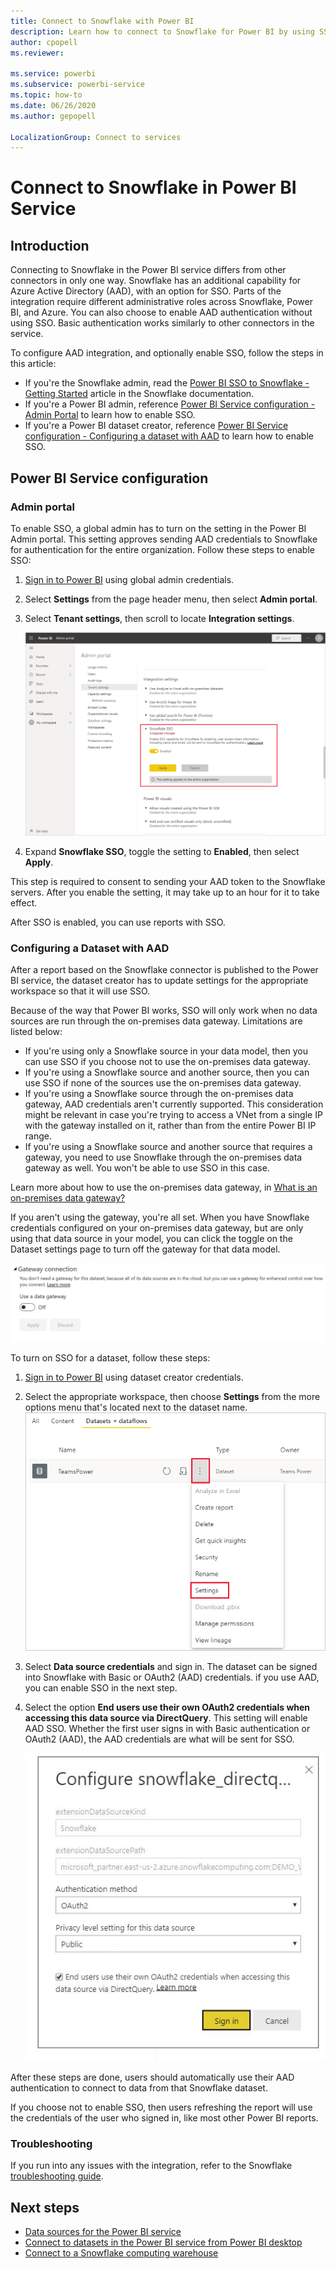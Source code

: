 ```yaml
---
title: Connect to Snowflake with Power BI
description: Learn how to connect to Snowflake for Power BI by using SSO authentication.
author: cpopell
ms.reviewer: 

ms.service: powerbi
ms.subservice: powerbi-service
ms.topic: how-to
ms.date: 06/26/2020
ms.author: gepopell

LocalizationGroup: Connect to services
---
```

# Connect to Snowflake in Power BI Service

## Introduction

Connecting to Snowflake in the Power BI service  differs from other connectors in only one way. Snowflake has an additional capability for Azure Active Directory (AAD), with an option for SSO. Parts of the integration require different administrative roles across Snowflake, Power BI, and Azure. You can also choose to enable AAD authentication without using SSO. Basic authentication works similarly to other connectors in the service.

To configure AAD integration, and optionally enable SSO, follow the steps in this article:

* If you're the Snowflake admin, read the [Power BI SSO to Snowflake - Getting Started](https://docs.snowflake.com/en/user-guide/oauth-powerbi.html) article in the Snowflake documentation.
* If you're a Power BI admin, reference [Power BI Service configuration - Admin Portal](service-connect-snowflake.md#admin-portal) to learn how to enable SSO.
* If you're a Power BI dataset creator, reference [Power BI Service configuration - Configuring a dataset with AAD](service-connect-snowflake.md#configuring-a-dataset-with-aad) to learn how to enable SSO.

## Power BI Service configuration

### Admin portal

To enable SSO, a global admin has to turn on the setting in the Power BI Admin portal. This setting approves sending AAD credentials to Snowflake for authentication for the entire organization. Follow these steps to enable SSO:

1. [Sign in to Power BI](https://app.powerbi.com) using global admin credentials.
1. Select **Settings** from the page header menu, then select **Admin portal**.
1. Select **Tenant settings**, then scroll to locate **Integration settings**.

   ![Tenant admin setting for Snowflake SSO](media/service-connect-snowflake/snowflake-sso-tenant.png)

4. Expand **Snowflake SSO**, toggle the setting to **Enabled**, then select **Apply**.

This step is required to consent to sending your AAD token to the  Snowflake  servers. After you enable the setting, it may take up to an hour for it to take effect.

After SSO is enabled, you can use reports with SSO.

### Configuring a Dataset with AAD

After a report based on the Snowflake connector is published to the Power BI service, the dataset creator has to update settings for the appropriate workspace so that it will use SSO.

Because of the way that Power BI works, SSO will only work when no data sources are run through the on-premises data gateway. Limitations are listed below:

* If you're using only a Snowflake source in your data model, then you can use SSO if you choose not to use the on-premises data gateway.
* If you're using a Snowflake source and another source, then you can use SSO if none of the sources use the on-premises data gateway.
* If you're using a Snowflake source through the on-premises data gateway, AAD credentials aren't currently supported. This consideration might be relevant in case you're trying to access a VNet from a single IP with the gateway installed on it, rather than from the entire Power BI IP range.
* If you're using a Snowflake source and another source that requires a gateway, you need to use Snowflake through the on-premises data gateway as well. You won't be able to use SSO in this case.

Learn more about how to use the on-premises data gateway, in [What is an on-premises data gateway?](service-gateway-onprem.md)

If you aren't using the gateway, you're all set. When you have Snowflake credentials configured on your on-premises data gateway, but are only using that data source in your model, you can click the toggle on the Dataset settings page to turn off the gateway for that data model.

![Dataset setting to toggle off Gateway](media/service-connect-snowflake/snowflake-gateway-toggle-off.png)

To turn on SSO for a dataset, follow these steps:

1. [Sign in to Power BI](https://app.powerbi.com) using dataset creator credentials.
1. Select the appropriate workspace, then choose **Settings** from the more options menu that's located next to the dataset name.
  ![More options menu appears on hover](media/service-connect-snowflake/dataset-settings-2.png)
1. Select **Data source credentials** and sign in. The dataset can be signed into Snowflake with Basic or OAuth2 (AAD) credentials. if you use AAD, you can enable SSO in the next step.
1. Select the option **End users use their own OAuth2 credentials when accessing this data source via DirectQuery**. This setting will enable AAD SSO. Whether the first user signs in with Basic authentication or OAuth2 (AAD), the AAD credentials are what will be sent for SSO.

   ![Dataset setting for Snowflake SSO](media/service-connect-snowflake/snowflake-sso-cred-ui.png)

After these steps are done, users should automatically use their AAD authentication to connect to data from that Snowflake dataset.

If you choose not to enable SSO, then users refreshing the report will use the credentials of the user who signed in, like most other Power BI reports.

### Troubleshooting

If you run into any issues with the integration, refer to the Snowflake [troubleshooting guide](https://docs.snowflake.com/en/user-guide/oauth-powerbi.html#troubleshooting).

## Next steps

* [Data sources for the Power BI service](service-get-data.md)
* [Connect to datasets in the Power BI service from Power BI desktop](desktop-report-lifecycle-datasets.md)
* [Connect to a Snowflake computing warehouse](desktop-connect-snowflake.md)
